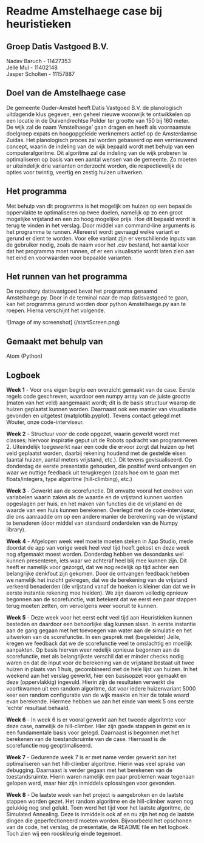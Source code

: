 # Readme Amstelhaege case bij heuristieken
## Groep Datis Vastgoed B.V.
Nadav Baruch - 11427353</br>
Jelle Mul - 11402148</br>
Jasper Scholten - 11157887

## Doel van de Amstelhaege case
De gemeente Ouder-Amstel heeft Datis Vastgoed B.V. de planologisch uitdagende klus gegeven, een geheel nieuwe woonwijk te ontwikkelen op een locatie in de Duivendrechtse Polder ter grootte van 150 bij 160 meter. De wijk zal de naam ‘Amstelhaege’ gaan dragen en heeft als voornaamste doelgroep expats en hoogopgeleide werknemers actief op de Amsterdamse Zuidas.
Het planologisch proces zal worden gebaseerd op een vernieuwend concept, waarin de indeling van de wijk bepaald wordt met behulp van een computeralgoritme. Dit algoritme zal de indeling van de wijk proberen te optimaliseren op basis van een aantal wensen van de gemeente. Zo moeten er uiteindelijk drie varianten onderzocht worden, die respectievelijk de opties voor twintig, veertig en zestig huizen uitwerken.

## Het programma
Met behulp van dit programma is het mogelijk om huizen op een bepaalde oppervlakte te optimaliseren op twee doelen, namelijk op zo een groot mogelijke vrijstand en een zo hoog mogelijke prijs. Hoe dit bepaald wordt is terug te vinden in het verslag. Door middel van command-line arguments is het programma te runnen. Allereerst wordt gevraagd welke variant er gerund er dient te worden. Voor elke variant zijn er verschillende inputs van de gebruiker nodig, zoals de naam voor het .csv bestand, het aantal keer dat het programma moet runnen, of er een visualisatie wordt laten zien aan het eind en voorwaarden voor bepaalde varianten. 

## Het runnen van het programma
De repository datisvastgoed bevat het programma genaamd Amstelhaege.py. Door in de terminal naar de map datisvastgoed te gaan, kan het programma gerund worden door python Amstelhaege.py aan te roepen. Hierna verschijnt het volgende.

![Image of my screenshot]
(/startScreen.png)

## Gemaakt met behulp van
Atom (Python)

## Logboek
**Week 1** - Voor ons eigen begrip een overzicht gemaakt van de case. Eerste regels code geschreven, waardoor een numpy array van de juiste grootte (maten van het veld) aangemaakt wordt; dit is de basis structuur waarop de huizen geplaatst kunnen worden. Daarnaast ook een manier van visualisatie gevonden en uitgetest (matplotlib.pyplot). Tevens contact gelegd met Wouter, onze code-interviseur.

**Week 2** - Structuur voor de code opgezet, waarin gewerkt wordt met classes; hiervoor inspiratie geput uit de Robots opdracht van programmeren 2. Uiteindelijk toegewerkt naar een code die ervoor zorgt dat huizen op het veld geplaatst worden, daarbij rekening houdend met de gestelde eisen (aantal huizen, aantal meters vrijstand, etc.). Dit tevens gevisualiseerd. Op donderdag de eerste presentatie gehouden, die positief werd ontvangen en waar we nuttige feedback uit terugkregen (zoals hoe om te gaan met floats/integers, type algoritme (hill-climbing), etc.)

**Week 3** - Gewerkt aan de scorefunctie. Dit omvatte vooral het creëren van variabelen waarin zaken als de waarde en de vrijstand kunnen worden opgeslagen per huis, en het maken van functies die de vrijstand en de waarde van een huis kunnen berekenen. Overlegd met de code-interviseur, die ons aanraadde om op een andere manier de berekening van de vrijstand te benaderen (door middel van standaard onderdelen van de Numpy library).

**Week 4** - Afgelopen week veel moeite moeten steken in App Studio, mede doordat de app van vorige week heel veel tijd heeft gekost en deze week nog afgemaakt moest worden. Donderdag hebben we desondanks wel kunnen presenteren, iets waar we achteraf heel blij mee kunnen zijn. Dit heeft er namelijk voor gezorgd, dat we nog redelijk op tijd achter een belangrijke denkfout zijn gekomen. Door de ontvangen feedback hebben we namelijk het inzicht gekregen, dat we de berekening van de vrijstand verkeerd benaderden (de vrijstand vanaf de hoeken is kleiner dan dat we in eerste instantie rekening mee hielden). We zijn daarom volledig opnieuw begonnen aan de scorefunctie, wat betekent dat we eerst een paar stappen terug moeten zetten, om vervolgens weer vooruit te kunnen.

**Week 5** - Deze week voor het eerst echt veel tijd aan Heuristieken kunnen besteden en daardoor een behoorlijke slag kunnen slaan. In eerste instantie aan de gang gegaan met het toevoegen van water aan de simulatie en het uitwerken van de scorefunctie. In een gesprek met (begeleider) Jelle, kregen we feedback dat we de scorefunctie veel te omslachtig en moeilijk aanpakten. Op basis hiervan weer redelijk opnieuw begonnen aan de scorefunctie, met als belangrijkste verschil dat er minder checks nodig waren en dat de input voor de berekening van de vrijstand bestaat uit twee huizen in plaats van 1 huis, gecombineerd met de hele lijst van huizen. In het weekend aan het verslag gewerkt, hier een basisopzet voor gemaakt en deze (oppervlakkig) ingevuld. Hierin zijn de resultaten verwerkt die voortkwamen uit een random algoritme, dat voor iedere huizenvariant 5000 keer een random configuratie van de wijk maakte en hier de totale waard evan berekende. Hiermee hebben we aan het einde van week 5 ons eerste 'echte' resultaat behaald.

**Week 6** - In week 6 is er vooral gewerkt aan het tweede algoritmte voor deze case, namelijk de hill-climber. Hier zijn goede stappen in gezet en is een fundamentale basis voor gelegd. Daarnaast is begonnen met het berekenen van de toestandsruimte van de case. Hiernaast is de scorefunctie nog geoptimaliseerd.

**Week 7** - Gedurende week 7 is er met name verder gewerkt aan het optimaliseren van het hill-climber algoritme. Hierin was veel sprake van debugging. Daarnaast is verder gegaan met het berekenen van de toestandsruimte. Hierin waren namelijk een paar problemen waar tegenaan gelopen werd, maar hier zijn inmiddels oplossingen voor gevonden.

**Week 8** - De laatste week van het project is aangebroken en de laatste stappen worden gezet. Het random algoritme en de hill-climber waren nog gelukkig nog snel gelukt. Toen werd het tijd voor het laatste algoritme, de Simulated Annealing. Deze is inmiddels ook af en nu zijn het nog de laatste dingen die geperfectioneerd moeten worden. Bijvoorbeeld het opschonen van de code, het verslag, de presentatie, de README file en het logboek. Toch zien wij een rooskleurig einde tegemoet.
